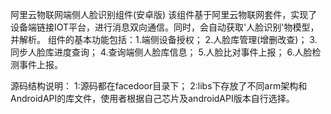 阿里云物联网端侧人脸识别组件(安卓版)
该组件基于阿里云物联网套件，实现了设备端链接IOT平台，进行消息双向通信。同时，会自动获取'人脸识别'物模型，并解析。
组件的基本功能包括：1.端侧设备授权；
                  2.人脸库管理(增删改查)；
                  3.同步人脸库进度查询；
                  4.查询端侧人脸库信息；
                  5.人脸比对事件上报；
                  6.人脸检测事件上报。

源码结构说明：
1:源码都在facedoor目录下；
2:libs下存放了不同arm架构和AndroidAPI的库文件，使用者根据自己芯片及androidAPI版本自行选择。

